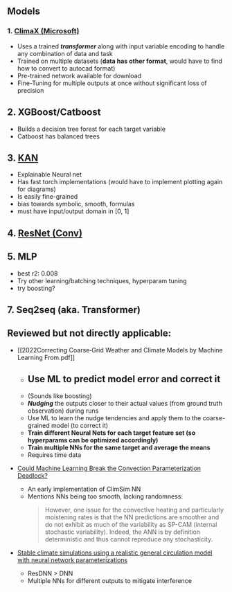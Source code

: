 ## Models

### 1. [ClimaX (Microsoft)](PDF/ClimaX_Microsoft.pdf)

* Uses a trained ***transformer*** along with input variable encoding to handle any  combination of data and task
* Trained on multiple datasets (**data has other format**, would have to find how to convert to autocad format)
* Pre-trained network available for download
* Fine-Tuning for multiple outputs at once without significant loss of precision

## 2. XGBoost/Catboost

* Builds a decision tree forest for each target variable
* Catboost has balanced trees

## 3. [KAN](PDF/KAN.pdf)
* Explainable Neural net
* Has fast torch implementations (would have to implement plotting again for diagrams)
* Is easily fine-grained
* bias towards symbolic, smooth, formulas
* must have input/output domain in \[0, 1]

## 4. [ResNet (Conv)](PDF/2023-ResNet-ensamble.pdf)

## 5. MLP
* best r2: 0.008
* Try other learning/batching techniques, hyperparam tuning
* try boosting?

## 7. Seq2seq (aka. Transformer)



## Reviewed but not directly applicable:

* [[2022Correcting Coarse‐Grid Weather and Climate Models by Machine Learning From.pdf]]
	* ## Use ML to predict model error and correct it
	* (Sounds like boosting)
	*  ***Nudging*** the outputs closer to their actual values (from ground truth observation) during runs
	* Use ML to learn the nudge tendencies and apply them to the coarse-grained model (to correct it)
	* **Train different Neural Nets for each target feature set (so hyperparams can be optimized accordingly)**
	* **Train multiple NNs for the same target and average the means**
	* Requires time data
* [Could Machine Learning Break the Convection Parameterization Deadlock?](https://agupubs.onlinelibrary.wiley.com/doi/epdf/10.1029/2018GL078202)
	* An early implementation of ClimSim NN
	* Mentions NNs being too smooth, lacking randomness:
		>However, one issue for the convective heating and particularly moistening rates is that the NN predictions are smoother and do not exhibit as much of the variability as SP-CAM (internal stochastic variability). Indeed, the ANN is by definition deterministic and thus cannot reproduce any stochasticity.

 * [Stable climate simulations using a realistic general circulation model with neural network parameterizations](other_resnet.pdf)
	 * ResDNN > DNN
	 * Multiple NNs for different outputs to mitigate interference
